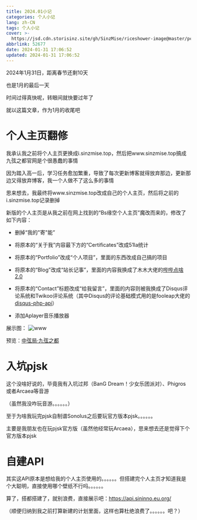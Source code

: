 ```yaml
---
title: 2024.01小记
categories: 个人小记
lang: zh-CN
tags: 个人小记
cover: >-
  https://jsd.cdn.storisinz.site/gh/SinzMise/riceshower-image@master/pc/420b45c1-cdd7-4803-b9ad-e1d690790017.png
abbrlink: 52677
date: 2024-01-31 17:06:52
updated: 2024-01-31 17:06:52
---
```

2024年1月31日，距离春节还剩10天

也是1月的最后一天

时间过得真快呢，转眼间就快要过年了

就以这篇文章，作为1月的收尾吧

# 个人主页翻修
我承认我之前将个人主页更换成i.sinzmise.top，然后把www.sinzmise.top搞成九弦之都官网是个很愚蠢的事情

因为踏入高一后，学习任务愈加繁重，导致了每次更新博客就得放弃那边，更新那边又得放弃博客，我一个人做不了这么多的事情

思来想去，我最终将www.sinzmise.top改成自己的个人主页，然后将之前的i.sinzmise.top记录删掉

新版的个人主页是从我之前在网上找到的“Bs缘空个人主页”魔改而来的，修改了如下内容：

- 删掉“我的"寄"能”

- 将原本的“关于我”内容最下方的“Certificates”改成51la统计

- 将原本的“Portfolio”改成“个人项目”，里面的东西改成自己搞的项目

- 将原本的“Blog”改成“站长记事”，里面的内容我换成了木木大佬的[哔哔点啥2.0](https://immmmm.com/bb-by-memos/)

- 将原本的“Contact”标题改成“给我留言”，里面的内容则被我换成了Disqus评论系统和Twikoo评论系统（其中Disqus的评论基础模式用的是fooleap大佬的[disqus-php-api](https://github.com/fooleap/disqus-php-api)）

- 添加Aplayer音乐播放器

展示图：
![www](https://images1.blog.sinzmise.top/20240131/www.sinzmise.top.6nqhgv7ubg40.webp)

预览：[中弦局·九弦之都](https://www.sinzmise.top/)
# 入坑pjsk
这个没啥好说的，毕竟我有入坑过邦（BanG Dream！少女乐团派对）、Phigros或者Arcaea等音游

<psw>（虽然我没咋玩音游。。。。。。）</psw>

至于为啥我玩完pjsk自制谱Sonolus之后要玩官方版本pjsk。。。。。。

主要是我朋友也在玩pjsk官方版（虽然他经常玩Arcaea），思来想去还是觉得下个官方版本pjsk

# 自建API
其实这API原本是想给我的个人主页使用的。。。。。。但搭建完个人主页才知道我是个大聪明，直接使用哪个壁纸不行吗。。。。。。

算了，搭都搭建了，就别浪费，直接展示吧：https://api.sininno.eu.org/

（顺便归纳到我之前打算新建的计划里面，这样也算杜绝浪费了。。。。。。吧？）